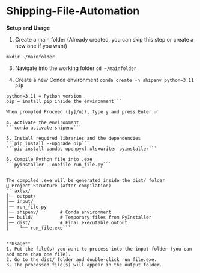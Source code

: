 # Shipping-File-Automation

**Setup and Usage**
1. Create a main folder (Already created, you can skip this step or create a new one if you want)

```mkdir ~/mainfolder```


3. Navigate into the working folder
```cd ~/mainfolder```

4. Create a new Conda environment 
```conda create -n shipenv python=3.11 pip```

```shipenv = environment name
python=3.11 = Python version
pip = install pip inside the environment```

When prompted Proceed ([y]/n)?, type y and press Enter ✅

4. Activate the environment
```conda activate shipenv```

5. Install required libraries and the dependencies
```pip install --upgrade pip```
```pip install pandas openpyxl xlsxwriter pyinstaller```

6. Compile Python file into .exe
```pyinstaller --onefile run_file.py```


The compiled .exe will be generated inside the dist/ folder
📂 Project Structure (after compilation)
```axlsx/
│── output/
│── input/    
│── run_file.py
│── shipenv/        # Conda environment
│── build/          # Temporary files from PyInstaller
│── dist/           # Final executable output
│    └── run_file.exe```


**Usage**
1. Put the file(s) you want to process into the input folder (you can add more than one file).
2. Go to the dist/ folder and double-click run_file.exe.
3. The processed file(s) will appear in the output folder.


